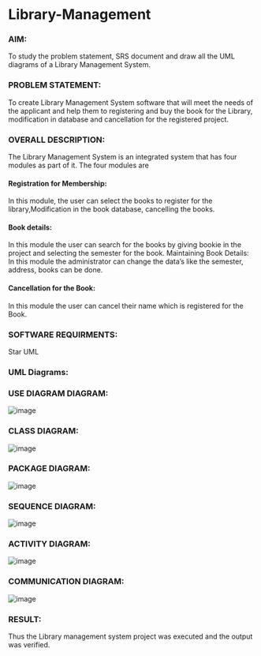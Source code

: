 # Library-Management

### AIM:

To study the problem statement, SRS document and draw all the UML diagrams of a Library Management System.

### PROBLEM STATEMENT:

To create Library Management System software that will meet the needs of the applicant and help them to registering and buy the book for the Library, modification in database and cancellation for the registered project.

### OVERALL DESCRIPTION:

The Library Management System is an integrated system that has four modules as part of
it. The four modules are

#### Registration for Membership:

In this module, the user can select the books to register for the library,Modification in the book
database, cancelling the books.

#### Book details:

In this module the user can search for the books by giving bookie in the project and selecting
the semester for the book.
Maintaining Book Details:
In this module the administrator can change the data’s like the semester, address, books can be
done.

#### Cancellation for the Book:
In this module the user can cancel their name which is registered for the Book.

### SOFTWARE REQUIRMENTS:

Star UML

### UML Diagrams:

### USE DIAGRAM DIAGRAM:

![image](https://github.com/user-attachments/assets/ad8cc599-7564-47cd-bfcb-62791ad7fd3c)


### CLASS DIAGRAM:

![image](https://github.com/user-attachments/assets/d8568bc9-719a-45d0-a49d-e210dadea76d)


### PACKAGE DIAGRAM:

![image](https://github.com/user-attachments/assets/561f325e-86e9-4233-b2b0-490f8ace19e0)


### SEQUENCE DIAGRAM:

![image](https://github.com/user-attachments/assets/808e18a6-6171-4517-9517-837588ae5f18)


### ACTIVITY DIAGRAM:

![image](https://github.com/user-attachments/assets/3414c8ab-44b1-46e9-bed7-926e03afc9e2)


### COMMUNICATION DIAGRAM:

![image](https://github.com/user-attachments/assets/c011e8f2-ef47-4ebd-83b3-5915ec7b50ed)


### RESULT:

Thus the Library management system project was executed and the output was verified.
